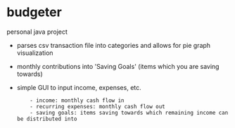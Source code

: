 # budgeter
personal java project
  - parses csv transaction file into categories and allows for pie graph visualization
  - monthly contributions into 'Saving Goals' (items which you are saving towards)
  - simple GUI to input income, expenses, etc.
  
            - income: monthly cash flow in
            - recurring expenses: monthly cash flow out
            - saving goals: items saving towards which remaining income can be distributed into
